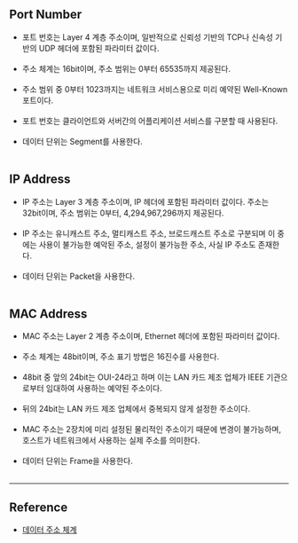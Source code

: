 Port Number
-----------

-	포트 번호는 Layer 4 계층 주소이며, 일반적으로 신뢰성 기반의 TCP나 신속성 기반의 UDP 헤더에 포함된 파라미터 값이다.<br><br>
-	주소 체계는 16bit이며, 주소 범위는 0부터 65535까지 제공된다.<br><br>
-	주소 범위 중 0부터 1023까지는 네트워크 서비스용으로 미리 예약된 Well-Known 포트이다.<br><br>
-	포트 번호는 클라이언트와 서버간의 어플리케이션 서비스를 구분할 때 사용된다.<br><br>
-	데이터 단위는 Segment를 사용한다.<br><br>

IP Address
----------

-	IP 주소는 Layer 3 계층 주소이며, IP 헤더에 포함된 파라미터 값이다. 주소는 32bit이며, 주소 범위는 0부터, 4,294,967,296까지 제공된다.<br><br>
-	IP 주소는 유니캐스트 주소, 멀티캐스트 주소, 브로드캐스트 주소로 구분되며 이 중에는 사용이 불가능한 예악된 주소, 설정이 불가능한 주소, 사실 IP 주소도 존재한다.<br><br>
-	데이터 단위는 Packet을 사용한다.<br><br>

MAC Address
-----------

-	MAC 주소는 Layer 2 계층 주소이며, Ethernet 헤더에 포함된 파라미터 값이다.<br><br>
-	주소 체계는 48bit이며, 주소 표기 방법은 16진수를 사용한다.<br><br>
-	48bit 중 앞의 24bit는 OUI-24라고 하며 이는 LAN 카드 제조 업체가 IEEE 기관으로부터 임대하여 사용하는 예약된 주소이다.<br><br>
-	뒤의 24bit는 LAN 카드 제조 업체에서 중복되지 않게 설정한 주소이다.<br><br>
-	MAC 주소는 2장치에 미리 설정된 물리적인 주소이기 때문에 변경이 불가능하며, 호스트가 네트워크에서 사용하는 실제 주소를 의미한다.<br><br>
-	데이터 단위는 Frame을 사용한다.<br><br>

---

Reference
---------

-	[데이터 주소 체계](https://m.blog.naver.com/hatesunny/220788811541)
